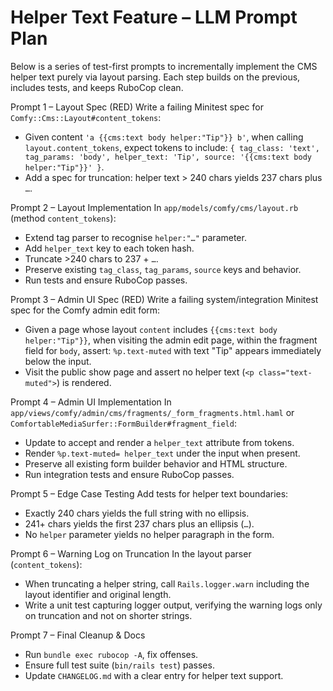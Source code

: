 # Helper Text Feature – LLM Prompt Plan

Below is a series of test-first prompts to incrementally implement the CMS helper text purely via layout parsing. Each step builds on the previous, includes tests, and keeps RuboCop clean.

Prompt 1 – Layout Spec (RED)
Write a failing Minitest spec for `Comfy::Cms::Layout#content_tokens`:
- Given content `'a {{cms:text body helper:"Tip"}} b'`,
  when calling `layout.content_tokens`, expect tokens to include:
  `{ tag_class: 'text', tag_params: 'body', helper_text: 'Tip', source: '{{cms:text body helper:"Tip"}}' }`.
- Add a spec for truncation: helper text > 240 chars yields 237 chars plus `…`.

Prompt 2 – Layout Implementation
In `app/models/comfy/cms/layout.rb` (method `content_tokens`):
- Extend tag parser to recognise `helper:"…"` parameter.
- Add `helper_text` key to each token hash.
- Truncate >240 chars to 237 + `…`.
- Preserve existing `tag_class`, `tag_params`, `source` keys and behavior.
- Run tests and ensure RuboCop passes.

Prompt 3 – Admin UI Spec (RED)
Write a failing system/integration Minitest spec for the Comfy admin edit form:
- Given a page whose layout `content` includes `{{cms:text body helper:"Tip"}}`,
  when visiting the admin edit page, within the fragment field for `body`, assert:
  `%p.text-muted` with text "Tip" appears immediately below the input.
- Visit the public show page and assert no helper text (`<p class="text-muted">`) is rendered.

Prompt 4 – Admin UI Implementation
In `app/views/comfy/admin/cms/fragments/_form_fragments.html.haml` or
`ComfortableMediaSurfer::FormBuilder#fragment_field`:
- Update to accept and render a `helper_text` attribute from tokens.
- Render `%p.text-muted= helper_text` under the input when present.
- Preserve all existing form builder behavior and HTML structure.
- Run integration tests and ensure RuboCop passes.

Prompt 5 – Edge Case Testing
Add tests for helper text boundaries:
- Exactly 240 chars yields the full string with no ellipsis.
- 241+ chars yields the first 237 chars plus an ellipsis (`…`).
- No `helper` parameter yields no helper paragraph in the form.

Prompt 6 – Warning Log on Truncation
In the layout parser (`content_tokens`):
- When truncating a helper string, call `Rails.logger.warn`
  including the layout identifier and original length.
- Write a unit test capturing logger output, verifying the warning
  logs only on truncation and not on shorter strings.

Prompt 7 – Final Cleanup & Docs
- Run `bundle exec rubocop -A`, fix offenses.
- Ensure full test suite (`bin/rails test`) passes.
- Update `CHANGELOG.md` with a clear entry for helper text support.